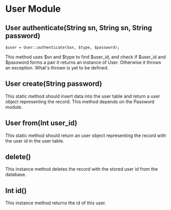 User Module
===========

User authenticate(String sn, String sn, String password)
--------------------------------------------------------

	$user = User::authenticate($sn, $type, $password);

This method uses $sn and $type to find $user\_id, and check if $user\_id and
$password forms a pair it returns an instance of User. Otherwise it throws an
exception. What's thrown is yet to be defined.

User create(String password)
----------------------------
This static method should insert data into the user table and return a user
object representing the record. This method depends on the Password module.

User from(Int user\_id)
-----------------------
This static method should return an user object representing the record with
the user id in the user table.

delete()
--------
This instance method deletes the record with the stored user id from the
database.

Int id()
--------
This instance method returns the id of this user.
